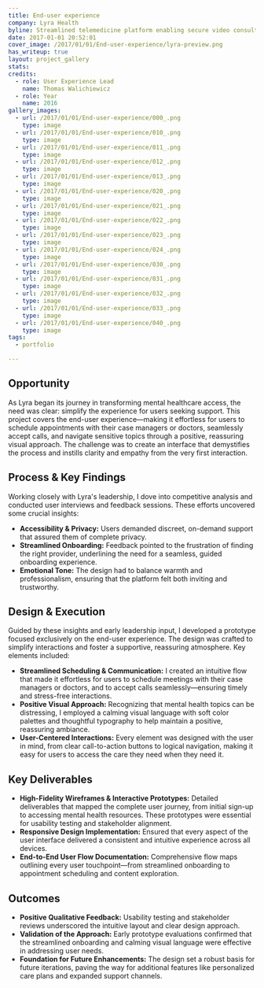 ```yaml
---
title: End-user experience
company: Lyra Health
byline: Streamlined telemedicine platform enabling secure video consultations and care coordination between patients and healthcare providers
date: 2017-01-01 20:52:01
cover_image: /2017/01/01/End-user-experience/lyra-preview.png
has_writeup: true
layout: project_gallery
stats:
credits:
  - role: User Experience Lead
    name: Thomas Walichiewicz
  - role: Year
    name: 2016
gallery_images:
  - url: /2017/01/01/End-user-experience/000_.png
    type: image
  - url: /2017/01/01/End-user-experience/010_.png
    type: image
  - url: /2017/01/01/End-user-experience/011_.png
    type: image
  - url: /2017/01/01/End-user-experience/012_.png
    type: image
  - url: /2017/01/01/End-user-experience/013_.png
    type: image
  - url: /2017/01/01/End-user-experience/020_.png
    type: image
  - url: /2017/01/01/End-user-experience/021_.png
    type: image
  - url: /2017/01/01/End-user-experience/022_.png
    type: image
  - url: /2017/01/01/End-user-experience/023_.png
    type: image
  - url: /2017/01/01/End-user-experience/024_.png
    type: image
  - url: /2017/01/01/End-user-experience/030_.png
    type: image
  - url: /2017/01/01/End-user-experience/031_.png
    type: image
  - url: /2017/01/01/End-user-experience/032_.png
    type: image
  - url: /2017/01/01/End-user-experience/033_.png
    type: image
  - url: /2017/01/01/End-user-experience/040_.png
    type: image
tags:
  - portfolio

---
```


## Opportunity

As Lyra began its journey in transforming mental healthcare access, the need was clear: simplify the experience for users seeking support. This project covers the end-user experience—making it effortless for users to schedule appointments with their case managers or doctors, seamlessly accept calls, and navigate sensitive topics through a positive, reassuring visual approach. The challenge was to create an interface that demystifies the process and instills clarity and empathy from the very first interaction.

## Process & Key Findings

Working closely with Lyra's leadership, I dove into competitive analysis and conducted user interviews and feedback sessions. These efforts uncovered some crucial insights:

- **Accessibility & Privacy:** Users demanded discreet, on-demand support that assured them of complete privacy.
- **Streamlined Onboarding:** Feedback pointed to the frustration of finding the right provider, underlining the need for a seamless, guided onboarding experience.
- **Emotional Tone:** The design had to balance warmth and professionalism, ensuring that the platform felt both inviting and trustworthy.

## Design & Execution

Guided by these insights and early leadership input, I developed a prototype focused exclusively on the end-user experience. The design was crafted to simplify interactions and foster a supportive, reassuring atmosphere. Key elements included:

- **Streamlined Scheduling & Communication:** I created an intuitive flow that made it effortless for users to schedule meetings with their case managers or doctors, and to accept calls seamlessly—ensuring timely and stress-free interactions.
- **Positive Visual Approach:** Recognizing that mental health topics can be distressing, I employed a calming visual language with soft color palettes and thoughtful typography to help maintain a positive, reassuring ambiance.
- **User-Centered Interactions:** Every element was designed with the user in mind, from clear call-to-action buttons to logical navigation, making it easy for users to access the care they need when they need it.

## Key Deliverables

- **High-Fidelity Wireframes & Interactive Prototypes:** Detailed deliverables that mapped the complete user journey, from initial sign-up to accessing mental health resources. These prototypes were essential for usability testing and stakeholder alignment.
- **Responsive Design Implementation:** Ensured that every aspect of the user interface delivered a consistent and intuitive experience across all devices.
- **End-to-End User Flow Documentation:** Comprehensive flow maps outlining every user touchpoint—from streamlined onboarding to appointment scheduling and content exploration.

## Outcomes

- **Positive Qualitative Feedback:** Usability testing and stakeholder reviews underscored the intuitive layout and clear design approach.
- **Validation of the Approach:** Early prototype evaluations confirmed that the streamlined onboarding and calming visual language were effective in addressing user needs.
- **Foundation for Future Enhancements:** The design set a robust basis for future iterations, paving the way for additional features like personalized care plans and expanded support channels.
